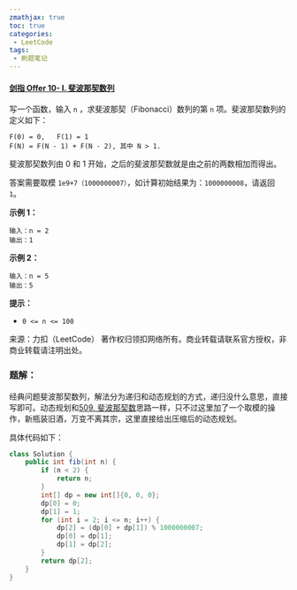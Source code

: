 ```yaml
---
zmathjax: true
toc: true
categories:
 - LeetCode
tags:
 - 刷题笔记
---
```


#### [剑指 Offer 10- I. 斐波那契数列](https://leetcode-cn.com/problems/fei-bo-na-qi-shu-lie-lcof/)

写一个函数，输入 `n` ，求斐波那契（Fibonacci）数列的第 `n` 项。斐波那契数列的定义如下：

<!--more-->

```
F(0) = 0,   F(1) = 1
F(N) = F(N - 1) + F(N - 2), 其中 N > 1.
```


斐波那契数列由 0 和 1 开始，之后的斐波那契数就是由之前的两数相加而得出。

答案需要取模 `1e9+7（1000000007）`，如计算初始结果为：`1000000008`，请返回 `1`。

**示例 1：**

```
输入：n = 2
输出：1
```

**示例 2：**

```
输入：n = 5
输出：5
```

**提示：**

-   `0 <= n <= 100`

来源：力扣（LeetCode）
著作权归领扣网络所有。商业转载请联系官方授权，非商业转载请注明出处。

### 题解：

经典问题斐波那契数列，解法分为递归和动态规划的方式，递归没什么意思，直接写即可。动态规划和[509. 斐波那契数](https://leetcode-cn.com/problems/fibonacci-number/)思路一样，只不过这里加了一个取模的操作，新瓶装旧酒，万变不离其宗，这里直接给出压缩后的动态规划。

具体代码如下：

```java
class Solution {
    public int fib(int n) {
        if (n < 2) {
            return n;
        }
        int[] dp = new int[]{0, 0, 0};
        dp[0] = 0;
        dp[1] = 1;
        for (int i = 2; i <= n; i++) {
            dp[2] = (dp[0] + dp[1]) % 1000000007;
            dp[0] = dp[1];
            dp[1] = dp[2];
        }
        return dp[2];
    }
}
```


